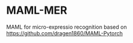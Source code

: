 # MAML-MER
MAML for micro-expressio recognition
based on https://github.com/dragen1860/MAML-Pytorch

